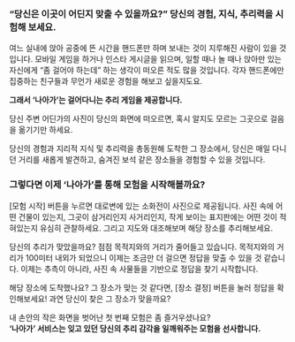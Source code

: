
### **“당신은 이곳이 어딘지 맞출 수 있을까요?” 당신의 경험, 지식, 추리력을 시험해 보세요.**

여느 실내에 앉아 공중에 뜬 시간을 핸드폰만 하며 보내는 것이 지루해진 사람이 있을 것입니다. 모바일 게임을 하거나 인스타 게시글을 읽으며, 일할 때나 놀 때나 앉아만 있는 자신에게 “좀 걸어야 하는데” 하는 생각이 떠오른 적도 많을 것입니다. 각자 핸드폰에만 집중하는 친구들과 무언가 새로운 경험을 해보고 싶을지도요.

**그래서 ‘나아가’는 걸어다니는 추리 게임을 제공합니다.**

당신 주변 어딘가의 사진이 당신의 화면에 떠오르면, 혹시 알지도 모르는 그곳으로 걸음을 옮기기만 하세요. 

당신의 경험과 지리적 지식 및 추리력을 총동원해 도착한 그 장소에서, 당신은 매일 다니던 거리를 새롭게 발견하고, 숨겨진 보석 같은 장소들을 경험할 수 있을 것입니다. 

### **그렇다면 이제 ‘나아가’를 통해 모험을 시작해볼까요?** 

[모험 시작] 버튼을 누르면 대로변에 있는 소화전이 사진으로 제공됩니다. 사진 속에 어떤 건물이 있는지, 그곳이 삼거리인지 사거리인지, 작게 보이는 표지판에는 어떤 것이 적혀있는지 유심히 관찰하세요. 그리고 지도와 대조해보며 해당 장소를 추리해보세요.

당신의 추리가 맞았을까요? 점점 목적지와의 거리가 줄어들고 있습니다. 목적지와의 거리가 100미터 내외가 되었으니 이제는 조금만 더 걸으면 정답을 맞출 수 있을 것 같습니다. 이제는 추측이 아니라, 사진 속 사물들을 기반으로 정답을 찾기 시작합니다. 

해당 장소에 도착했나요? 그 장소가 맞는 것 같다면, [장소 결정] 버튼을 눌러 정답을 확인해보세요! 과연 당신이 찾은 그 장소가 맞을까요? 

내 손안의 작은 화면을 벗어난 첫 번째 모험은 좀 즐거우셨나요?  
**‘나아가’ 서비스는 잊고 있던 당신의 추리 감각을 일깨워주는 모험을 선사합니다.**